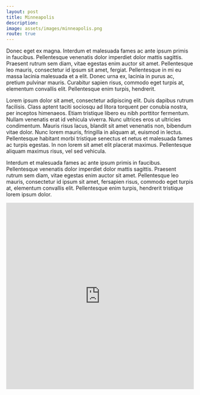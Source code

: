 ```yaml
---
layout: post
title: Minneapolis
description:
image: assets/images/minneapolis.png
route: true
---
```


Donec eget ex magna. Interdum et malesuada fames ac ante ipsum primis in faucibus. Pellentesque venenatis dolor imperdiet dolor mattis sagittis.
Praesent rutrum sem diam, vitae egestas enim auctor sit amet. Pellentesque leo mauris, consectetur id ipsum sit amet, fergiat.
Pellentesque in mi eu massa lacinia malesuada et a elit. Donec urna ex, lacinia in purus ac, pretium pulvinar mauris.
Curabitur sapien risus, commodo eget turpis at, elementum convallis elit. Pellentesque enim turpis, hendrerit.

Lorem ipsum dolor sit amet, consectetur adipiscing elit. Duis dapibus rutrum facilisis.
Class aptent taciti sociosqu ad litora torquent per conubia nostra, per inceptos himenaeos. Etiam tristique libero eu nibh porttitor fermentum.
Nullam venenatis erat id vehicula viverra. Nunc ultrices eros ut ultricies condimentum.
Mauris risus lacus, blandit sit amet venenatis non, bibendum vitae dolor. Nunc lorem mauris, fringilla in aliquam at, euismod in lectus.
Pellentesque habitant morbi tristique senectus et netus et malesuada fames ac turpis egestas. In non lorem sit amet elit placerat maximus.
Pellentesque aliquam maximus risus, vel sed vehicula.

Interdum et malesuada fames ac ante ipsum primis in faucibus. Pellentesque venenatis dolor imperdiet dolor mattis sagittis.
Praesent rutrum sem diam, vitae egestas enim auctor sit amet. Pellentesque leo mauris, consectetur id ipsum sit amet, fersapien risus, commodo eget turpis at, elementum convallis elit.
Pellentesque enim turpis, hendrerit tristique lorem ipsum dolor.

<iframe style='border:none' width='100%' height='500px'  src="https://openrouteservice.org/map/#/directions/Denver,CO,USA/Minneapolis,MN,USA/data/55,130,32,198,15,97,4,224,38,9,96,59,2,24,5,192,166,6,113,0,184,64,90,1,24,0,96,5,128,58,1,56,0,224,21,128,118,26,1,160,25,146,243,237,56,203,108,160,110,124,148,91,144,4,192,13,140,109,49,44,154,144,169,90,97,22,32,152,128,128,1,213,60,8,137,176,229,14,186,4,0,102,240,0,219,165,206,0,39,152,51,72,3,155,230,142,129,192,87,51,201,160,169,8,125,49,244,23,68,48,75,60,99,100,76,12,72,159,0,47,40,0,91,92,66,106,0,95,20,160,0,0/embed/en-us"></iframe>
